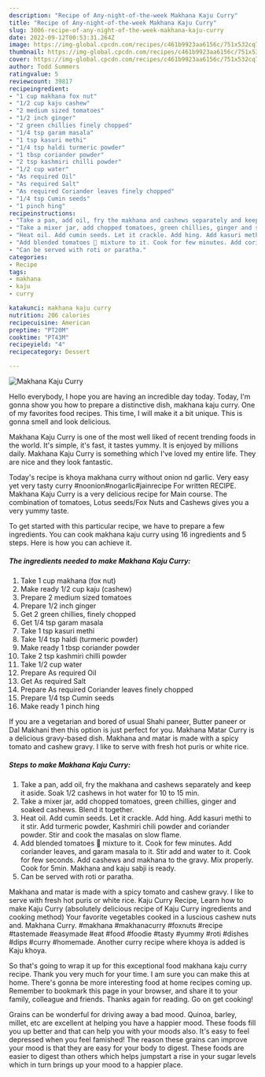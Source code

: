 ```yaml
---
description: "Recipe of Any-night-of-the-week Makhana Kaju Curry"
title: "Recipe of Any-night-of-the-week Makhana Kaju Curry"
slug: 3006-recipe-of-any-night-of-the-week-makhana-kaju-curry
date: 2022-09-12T00:53:31.264Z
image: https://img-global.cpcdn.com/recipes/c461b9923aa6156c/751x532cq70/makhana-kaju-curry-recipe-main-photo.jpg
thumbnail: https://img-global.cpcdn.com/recipes/c461b9923aa6156c/751x532cq70/makhana-kaju-curry-recipe-main-photo.jpg
cover: https://img-global.cpcdn.com/recipes/c461b9923aa6156c/751x532cq70/makhana-kaju-curry-recipe-main-photo.jpg
author: Todd Summers
ratingvalue: 5
reviewcount: 39817
recipeingredient:
- "1 cup makhana fox nut"
- "1/2 cup kaju cashew"
- "2 medium sized tomatoes"
- "1/2 inch ginger"
- "2 green chillies finely chopped"
- "1/4 tsp garam masala"
- "1 tsp kasuri methi"
- "1/4 tsp haldi turmeric powder"
- "1 tbsp coriander powder"
- "2 tsp kashmiri chilli powder"
- "1/2 cup water"
- "As required Oil"
- "As required Salt"
- "As required Coriander leaves finely chopped"
- "1/4 tsp Cumin seeds"
- "1 pinch hing"
recipeinstructions:
- "Take a pan, add oil, fry the makhana and cashews separately and keep it aside. Soak 1/2 cashews in hot water for 10 to 15 min."
- "Take a mixer jar, add chopped tomatoes, green chillies, ginger and soaked cashews. Blend it together."
- "Heat oil. Add cumin seeds. Let it crackle. Add hing. Add kasuri methi to it stir. Add turmeric powder, Kashmiri chili powder and coriander powder. Stir and cook the masalas on slow flame."
- "Add blended tomatoes 🍅 mixture to it. Cook for few minutes. Add coriander leaves, and garam masala to it. Stir add and water to it. Cook for few seconds. Add cashews and makhana to the gravy. Mix properly. Cook for 5min. Makhana and kaju sabji is ready."
- "Can be served with roti or paratha."
categories:
- Recipe
tags:
- makhana
- kaju
- curry

katakunci: makhana kaju curry 
nutrition: 206 calories
recipecuisine: American
preptime: "PT20M"
cooktime: "PT43M"
recipeyield: "4"
recipecategory: Dessert

---
```



![Makhana Kaju Curry](https://img-global.cpcdn.com/recipes/c461b9923aa6156c/751x532cq70/makhana-kaju-curry-recipe-main-photo.jpg)

Hello everybody, I hope you are having an incredible day today. Today, I'm gonna show you how to prepare a distinctive dish, makhana kaju curry. One of my favorites food recipes. This time, I will make it a bit unique. This is gonna smell and look delicious.

Makhana Kaju Curry is one of the most well liked of recent trending foods in the world. It's simple, it's fast, it tastes yummy. It is enjoyed by millions daily. Makhana Kaju Curry is something which I've loved my entire life. They are nice and they look fantastic.

Today&#39;s recipe is khoya makhana curry without onion nd garlic. Very easy yet very tasty curry #noonion#nogarlic#jainrecipe For written RECIPE. Makhana Kaju Curry is a very delicious recipe for Main course. The combination of tomatoes, Lotus seeds/Fox Nuts and Cashews gives you a very yummy taste.


To get started with this particular recipe, we have to prepare a few ingredients. You can cook makhana kaju curry using 16 ingredients and 5 steps. Here is how you can achieve it.

<!--inarticleads1-->

##### The ingredients needed to make Makhana Kaju Curry:

1. Take 1 cup makhana (fox nut)
1. Make ready 1/2 cup kaju (cashew)
1. Prepare 2 medium sized tomatoes
1. Prepare 1/2 inch ginger
1. Get 2 green chillies, finely chopped
1. Get 1/4 tsp garam masala
1. Take 1 tsp kasuri methi
1. Take 1/4 tsp haldi (turmeric powder)
1. Make ready 1 tbsp coriander powder
1. Take 2 tsp kashmiri chilli powder
1. Take 1/2 cup water
1. Prepare As required Oil
1. Get As required Salt
1. Prepare As required Coriander leaves finely chopped
1. Prepare 1/4 tsp Cumin seeds
1. Make ready 1 pinch hing


If you are a vegetarian and bored of usual Shahi paneer, Butter paneer or Dal Makhani then this option is just perfect for you. Makhana Matar Curry is a delicious gravy-based dish. Makhana and matar is made with a spicy tomato and cashew gravy. I like to serve with fresh hot puris or white rice. 

<!--inarticleads2-->

##### Steps to make Makhana Kaju Curry:

1. Take a pan, add oil, fry the makhana and cashews separately and keep it aside. Soak 1/2 cashews in hot water for 10 to 15 min.
1. Take a mixer jar, add chopped tomatoes, green chillies, ginger and soaked cashews. Blend it together.
1. Heat oil. Add cumin seeds. Let it crackle. Add hing. Add kasuri methi to it stir. Add turmeric powder, Kashmiri chili powder and coriander powder. Stir and cook the masalas on slow flame.
1. Add blended tomatoes 🍅 mixture to it. Cook for few minutes. Add coriander leaves, and garam masala to it. Stir add and water to it. Cook for few seconds. Add cashews and makhana to the gravy. Mix properly. Cook for 5min. Makhana and kaju sabji is ready.
1. Can be served with roti or paratha.


Makhana and matar is made with a spicy tomato and cashew gravy. I like to serve with fresh hot puris or white rice. Kaju Curry Recipe, Learn how to make Kaju Curry (absolutely delicious recipe of Kaju Curry ingredients and cooking method) Your favorite vegetables cooked in a luscious cashew nuts and. Makhana Curry. #makhana #makhanacurry #foxnuts #recipe #tastemade #easymade #eat #food #foodie #tasty #yummy #roti #dishes #dips #curry #homemade. Another curry recipe where khoya is added is Kaju khoya. 

So that's going to wrap it up for this exceptional food makhana kaju curry recipe. Thank you very much for your time. I am sure you can make this at home. There's gonna be more interesting food at home recipes coming up. Remember to bookmark this page in your browser, and share it to your family, colleague and friends. Thanks again for reading. Go on get cooking!

Grains can be wonderful for driving away a bad mood. Quinoa, barley, millet, etc are excellent at helping you have a happier mood. These foods fill you up better and that can help you with your moods also. It's easy to feel depressed when you feel famished! The reason these grains can improve your mood is that they are easy for your body to digest. These foods are easier to digest than others which helps jumpstart a rise in your sugar levels which in turn brings up your mood to a happier place.

